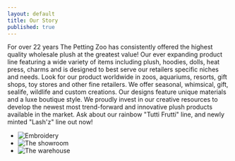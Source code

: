 ```yaml
---
layout: default
title: Our Story
published: true
---
```

For over 22 years The Petting Zoo has consistently offered the highest quality wholesale plush at the greatest value! Our ever expanding product line featuring a wide variety of items including plush, hoodies, dolls, heat press, charms and is designed to best serve our retailers specific niches and needs. Look for our product worldwide in zoos, aquariums, resorts, gift shops, toy stores and other fine retailers. We offer seasonal, whimsical, gift, sealife, wildlife and custom creations. Our designs feature unique materials and a luxe boutique style. We proudly invest in our creative resources to develop the newest most trend-forward and innovative plush products available in the market. Ask about our rainbow "Tutti Frutti" line, and newly minted "Lash'z" line out now!

* ![Embroidery](http://pettingzoo-website.s3.amazonaws.com/about/embroidery.jpg)
* ![The showroom](http://pettingzoo-website.s3.amazonaws.com/about/showroom3.jpg)
* ![The warehouse](http://pettingzoo-website.s3.amazonaws.com/about/warehouse2.jpg)
